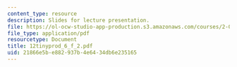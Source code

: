 ```yaml
---
content_type: resource
description: Slides for lecture presentation.
file: https://ol-ocw-studio-app-production.s3.amazonaws.com/courses/2-008-design-and-manufacturing-ii-spring-2004/21866e5be882937b4e6434db6e235165_12tinyprod_6_f_2.pdf
file_type: application/pdf
resourcetype: Document
title: 12tinyprod_6_f_2.pdf
uid: 21866e5b-e882-937b-4e64-34db6e235165
---
```

